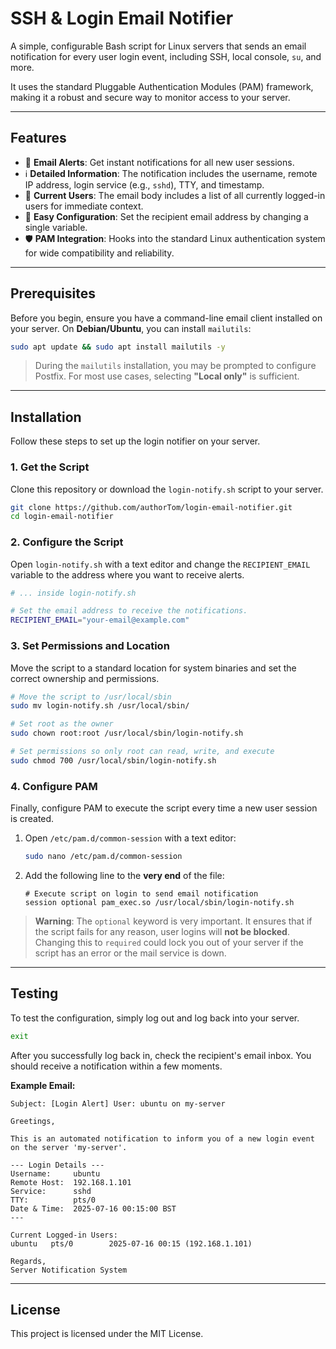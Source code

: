 # SSH & Login Email Notifier

[](https://opensource.org/licenses/MIT)

A simple, configurable Bash script for Linux servers that sends an email notification for every user login event, including SSH, local console, `su`, and more.

It uses the standard Pluggable Authentication Modules (PAM) framework, making it a robust and secure way to monitor access to your server.

-----

## Features

  * 📧 **Email Alerts**: Get instant notifications for all new user sessions.
  * ℹ️ **Detailed Information**: The notification includes the username, remote IP address, login service (e.g., `sshd`), TTY, and timestamp.
  * 👥 **Current Users**: The email body includes a list of all currently logged-in users for immediate context.
  * 🔧 **Easy Configuration**: Set the recipient email address by changing a single variable.
  * 🛡️ **PAM Integration**: Hooks into the standard Linux authentication system for wide compatibility and reliability.

-----

## Prerequisites

Before you begin, ensure you have a command-line email client installed on your server. On **Debian/Ubuntu**, you can install `mailutils`:

```bash
sudo apt update && sudo apt install mailutils -y
```

> During the `mailutils` installation, you may be prompted to configure Postfix. For most use cases, selecting **"Local only"** is sufficient.

-----

## Installation

Follow these steps to set up the login notifier on your server.

### **1. Get the Script**

Clone this repository or download the `login-notify.sh` script to your server.

```bash
git clone https://github.com/authorTom/login-email-notifier.git
cd login-email-notifier
```

### **2. Configure the Script**

Open `login-notify.sh` with a text editor and change the `RECIPIENT_EMAIL` variable to the address where you want to receive alerts.

```bash
# ... inside login-notify.sh

# Set the email address to receive the notifications.
RECIPIENT_EMAIL="your-email@example.com"
```

### **3. Set Permissions and Location**

Move the script to a standard location for system binaries and set the correct ownership and permissions.

```bash
# Move the script to /usr/local/sbin
sudo mv login-notify.sh /usr/local/sbin/

# Set root as the owner
sudo chown root:root /usr/local/sbin/login-notify.sh

# Set permissions so only root can read, write, and execute
sudo chmod 700 /usr/local/sbin/login-notify.sh
```

### **4. Configure PAM**

Finally, configure PAM to execute the script every time a new user session is created.

1.  Open `/etc/pam.d/common-session` with a text editor:

    ```bash
    sudo nano /etc/pam.d/common-session
    ```

2.  Add the following line to the **very end** of the file:

    ```
    # Execute script on login to send email notification
    session optional pam_exec.so /usr/local/sbin/login-notify.sh
    ```

> **Warning**: The `optional` keyword is very important. It ensures that if the script fails for any reason, user logins will **not be blocked**. Changing this to `required` could lock you out of your server if the script has an error or the mail service is down.

-----

## Testing

To test the configuration, simply log out and log back into your server.

```sh
exit
```

After you successfully log back in, check the recipient's email inbox. You should receive a notification within a few moments.

**Example Email:**

```
Subject: [Login Alert] User: ubuntu on my-server

Greetings,

This is an automated notification to inform you of a new login event on the server 'my-server'.

--- Login Details ---
Username:     ubuntu
Remote Host:  192.168.1.101
Service:      sshd
TTY:          pts/0
Date & Time:  2025-07-16 00:15:00 BST
---

Current Logged-in Users:
ubuntu   pts/0        2025-07-16 00:15 (192.168.1.101)

Regards,
Server Notification System
```

-----

## License

This project is licensed under the MIT License.